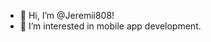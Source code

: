 - 👋 Hi, I’m @Jeremii808!
- 👀 I’m interested in mobile app development.

<!---
Jeremii808/Jeremii808 is a ✨ special ✨ repository because its `README.md` (this file) appears on your GitHub profile.
You can click the Preview link to take a look at your changes.
--->
